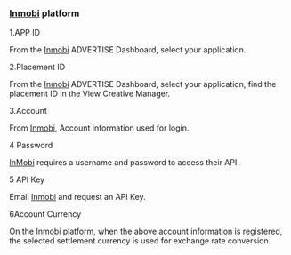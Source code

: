 ###  [Inmobi](https://www.inmobi.com) platform
1.APP ID   

 From the [Inmobi](https://www.inmobi.com)  ADVERTISE Dashboard, select your application. 

2.Placement ID	

   From the [Inmobi](https://www.inmobi.com)  ADVERTISE Dashboard, select your application, find the placement  ID in the View  Creative   Manager.

3.Account

   From  [Inmobi](https://www.inmobi.com), Account information used for login.

4 Password
     
[InMobi](https://www.inmobi.com) requires a username and password to access their API.

5 API Key     

Email [Inmobi](https://www.inmobi.com) and request an API Key.

6Account Currency	
     
 On the  [Inmobi](https://www.inmobi.com) platform, when the above account information is registered, the selected settlement currency is used for exchange rate conversion.